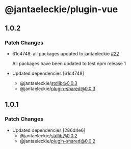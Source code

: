 # @jantaeleckie/plugin-vue

## 1.0.2

### Patch Changes

- 61c4748: all packages updated to jantaeleckie
  [#22](https://github.com/JantaeLeckie/frontier_test/pull/22)

  All packages have been updated to test npm release 1

- Updated dependencies [61c4748]
  - @jantaeleckie/stdlib@0.0.3
  - @jantaeleckie/plugin-shared@0.0.3

## 1.0.1

### Patch Changes

- Updated dependencies [286d4e6]
  - @jantaeleckie/stdlib@0.0.2
  - @jantaeleckie/plugin-shared@0.0.2
